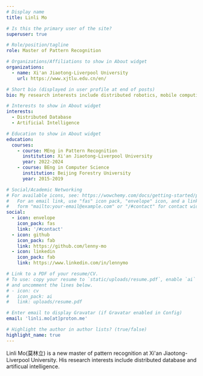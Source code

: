 ```yaml
---
# Display name
title: Linli Mo

# Is this the primary user of the site?
superuser: true

# Role/position/tagline
role: Master of Pattern Recognition

# Organizations/Affiliations to show in About widget
organizations:
  - name: Xi'an Jiaotong-Liverpool University
    url: https://www.xjtlu.edu.cn/en/

# Short bio (displayed in user profile at end of posts)
bio: My research interests include distributed robotics, mobile computing and programmable matter.

# Interests to show in About widget
interests:
  - Distributed Database
  - Artificial Intelligence

# Education to show in About widget
education:
  courses:
    - course: MEng in Pattern Recognition
      institution: Xi'an Jiaotong-Liverpool University
      year: 2022-2024
    - course: BEng in Computer Science
      institution: Beijing Forestry University
      year: 2015-2019

# Social/Academic Networking
# For available icons, see: https://wowchemy.com/docs/getting-started/page-builder/#icons
#   For an email link, use "fas" icon pack, "envelope" icon, and a link in the
#   form "mailto:your-email@example.com" or "/#contact" for contact widget.
social:
  - icon: envelope
    icon_pack: fas
    link: '/#contact'
  - icon: github
    icon_pack: fab
    link: https://github.com/lenny-mo
  - icon: linkedin
    icon_pack: fab
    link: https://www.linkedin.com/in/lennymo

# Link to a PDF of your resume/CV.
# To use: copy your resume to `static/uploads/resume.pdf`, enable `ai` icons in `params.toml`,
# and uncomment the lines below.
# - icon: cv
#   icon_pack: ai
#   link: uploads/resume.pdf

# Enter email to display Gravatar (if Gravatar enabled in Config)
email: 'linli.mo[at]proton.me'

# Highlight the author in author lists? (true/false)
highlight_name: true
---
```


Linli Mo(莫林立) is a new master of pattern recognition at Xi'an Jiaotong-Liverpool University. His research interests include distributed database and artificual intelligence.

